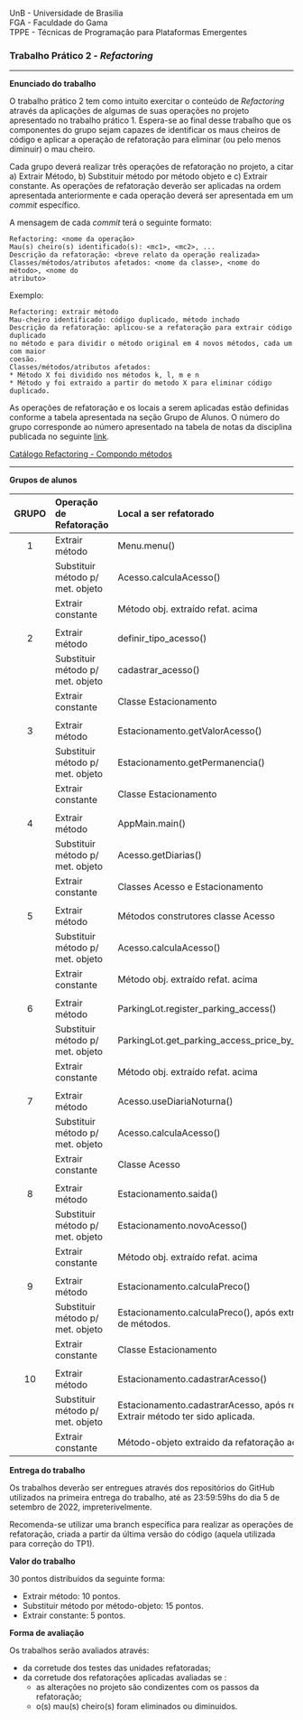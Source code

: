 UnB - Universidade de Brasilia  
FGA - Faculdade do Gama  
TPPE - Técnicas de Programação para Plataformas Emergentes  

### Trabalho Prático 2 - _Refactoring_

---

**Enunciado do trabalho** 

O trabalho prático 2 tem como intuito exercitar o conteúdo de _Refactoring_
através da aplicações de algumas de suas operações no projeto apresentado no
trabalho prático 1. Espera-se ao final desse trabalho que os componentes do
grupo sejam capazes de identificar os maus cheiros de código e aplicar a
operação de refatoração para eliminar (ou pelo menos diminuir) o mau cheiro.

Cada grupo deverá realizar três operações de refatoração no projeto, a citar a)
Extrair Método, b) Substituir método por método objeto e c) Extrair constante.
As operações de refatoração deverão ser aplicadas na ordem apresentada
anteriormente e cada operação deverá ser apresentada em um _commit_ específico.

A mensagem de cada _commit_ terá o seguinte formato: 
```
Refactoring: <nome da operação>
Mau(s) cheiro(s) identificado(s): <mc1>, <mc2>, ...
Descrição da refatoração: <breve relato da operação realizada>
Classes/métodos/atributos afetados: <nome da classe>, <nome do método>, <nome do
atributo> 
```

Exemplo: 
```
Refactoring: extrair método
Mau-cheiro identificado: código duplicado, método inchado
Descrição da refatoração: aplicou-se a refatoração para extrair código duplicado
no método e para dividir o método original em 4 novos métodos, cada um com maior
coesão. 
Classes/métodos/atributos afetados: 
* Método X foi dividido nos métodos k, l, m e n
* Método y foi extraido a partir do metodo X para eliminar código duplicado.
```

As operações de refatoração e os locais a serem aplicadas estão definidas
conforme a tabela apresentada na seção Grupo de Alunos. O número do grupo
corresponde ao número apresentado na tabela de notas da disciplina publicada no
seguinte [link](https://docs.google.com/spreadsheets/d/1NzYy8VntAAnhbXChcWw-9AduNwpJm0JhbZPHSXGrF68/edit?usp=sharing).

[Catálogo Refactoring - Compondo métodos](https://github.com/andrelanna/andrelanna.github.io/blob/master/lectures/das/Catalogo_Refatoracao_Compondo_metodos.pdf)

---

**Grupos de alunos**

|  **GRUPO**  |   **Operação de Refatoração**  |   **Local a ser refatorado**  |
|:-----------:|:-------------------------------|:------------------------------|
|      1      | Extrair método                 |Menu.menu()                    |
|             |Substituir método p/ met. objeto|Acesso.calculaAcesso()         |
|             | Extrair constante              |Método obj. extraído refat. acima|
|             |                                |                               |
|      2      | Extrair método                 |definir_tipo_acesso()          |
|             |Substituir método p/ met. objeto|cadastrar_acesso()             |
|             | Extrair constante              |Classe Estacionamento          |
|             |                                |                               |
|      3      | Extrair método                 |Estacionamento.getValorAcesso()|
|             |Substituir método p/ met. objeto|Estacionamento.getPermanencia()|
|             | Extrair constante              |Classe Estacionamento          |
|             |                                |                               |
|      4      | Extrair método                 |AppMain.main()                 |
|             |Substituir método p/ met. objeto|Acesso.getDiarias()            |
|             | Extrair constante              |Classes Acesso e Estacionamento|
|             |                                |                               |
|      5      | Extrair método                 |Métodos construtores classe Acesso|
|             |Substituir método p/ met. objeto|Acesso.calculaAcesso()         |
|             | Extrair constante              |Método obj. extraído refat. acima|
|             |                                |                               |
|      6      | Extrair método                 |ParkingLot.register_parking_access()|
|             |Substituir método p/ met. objeto|ParkingLot.get_parking_access_price_by_time()|
|             | Extrair constante              |Método obj. extraído refat. acima|
|             |                                |                               |
|      7      | Extrair método                 |Acesso.useDiariaNoturna()      |
|             |Substituir método p/ met. objeto|Acesso.calculaAcesso()         |
|             | Extrair constante              |Classe Acesso                  |
|             |                                |                               |
|      8      | Extrair método                 |Estacionamento.saida()         |
|             |Substituir método p/ met. objeto|Estacionamento.novoAcesso()    |
|             | Extrair constante              |Método obj. extraído refat. acima|
|             |                                |                               |
|      9      | Extrair método                 |Estacionamento.calculaPreco()  |
|             |Substituir método p/ met. objeto|Estacionamento.calculaPreco(), após extração de métodos.|
|             | Extrair constante              |Classe Estacionamento          |
|             |                                |                               |
|     10      | Extrair método                 |Estacionamento.cadastrarAcesso()|
|             |Substituir método p/ met. objeto|Estacionamento.cadastrarAcesso, após refat. Extrair método ter sido aplicada.|
|             | Extrair constante              |Método-objeto extraido da refatoração acima|


**Entrega do trabalho**

Os trabalhos deverão ser entregues através dos repositórios do GitHub utilizados
na primeira entrega do trabalho, até as 23:59:59hs do dia 5 de setembro de 2022,
impreterivelmente. 

Recomenda-se utilizar uma branch específica para realizar as operações de
refatoração, criada a partir da última versão do código (aquela utilizada para
correção do TP1). 


**Valor do trabalho**

30 pontos distribuídos da seguinte forma: 
- Extrair método: 10 pontos.
- Substituir método por método-objeto: 15 pontos. 
- Extrair constante: 5 pontos.

**Forma de avaliação**

Os trabalhos serão avaliados através:

- da corretude dos testes das unidades refatoradas;
- da corretude dos refatorações aplicadas avaliadas se : 
    - as alterações no projeto são condizentes com os passos da refatoração;
    - o(s) mau(s) cheiro(s) foram eliminados ou diminuidos.




